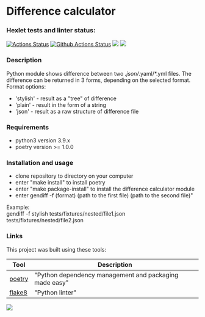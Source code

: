 # Difference calculator

### Hexlet tests and linter status:
[![Actions Status](https://github.com/AleksandrKosmylev/python-project-lvl2/workflows/hexlet-check/badge.svg)](https://github.com/AleksandrKosmylev/python-project-lvl2/actions)
[![Github Actions Status](https://github.com/AleksandrKosmylev/python-project-lvl2/workflows/my_linter/badge.svg)](https://github.com/AleksandrKosmylev/python-project-lvl2/actions)
<a href="https://codeclimate.com/github/AleksandrKosmylev/python-project-lvl2/maintainability"><img src="https://api.codeclimate.com/v1/badges/704e005c09d2fde798db/maintainability" /></a>
<a href="https://codeclimate.com/github/AleksandrKosmylev/python-project-lvl2/test_coverage"><img src="https://api.codeclimate.com/v1/badges/704e005c09d2fde798db/test_coverage" /></a>

### Description
Python module shows difference between two *.json/*.yaml/*.yml files.
The difference can be returned in 3 forms, depending on the selected format.<br />
Format options:
- 'stylish' - result as a "tree" of difference
- 'plain' - result in the form of a string
- 'json' - result as a raw structure of difference file

### Requirements

- python3 version  3.9.x
- poetry version >= 1.0.0

### Installation and usage
- clone repository to directory on your computer
- enter "make install" to install poetry 
- enter "make package-install" to install the difference calculator module
-  enter gendiff -f (format) (path to the first file) (path to the second file)"

Example: <br />
gendiff -f stylish tests/fixtures/nested/file1.json tests/fixtures/nested/file2.json

### Links

This project was built using these tools:

| Tool                                                                        | Description                                             |
|-----------------------------------------------------------------------------|---------------------------------------------------------|
| [poetry](https://poetry.eustace.io/)                                        | "Python dependency management and packaging made easy"  |
| [flake8](https://flake8.pycqa.org/en/latest/)                               | "Python linter"

<a href="https://asciinema.org/a/imybU39RvX12tvVTLke35rvbU" target="_blank"><img src="https://asciinema.org/a/imybU39RvX12tvVTLke35rvbU.svg" /></a>
